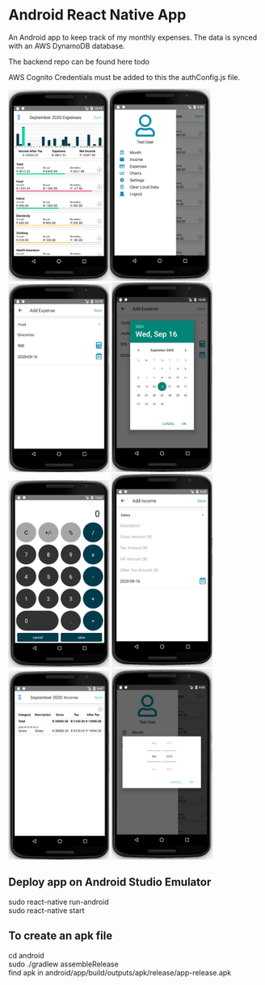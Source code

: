 

# Android React Native App
An Android app to keep track of my monthly expenses.  The data is synced with an AWS DynamoDB database.

The backend repo can be found here todo

AWS Cognito Credentials must be added to this the authConfig.js file.

<img src="app_images/expense_overview.png" width="200" height1="200"><img src="app_images/menu.png" width="200" height1="200">
<img src="app_images/expense_add.png" width="200" height1="200">
<img src="app_images/calendar.png" width="200" height1="200">
<img src="app_images/calculator.png" width="200" height1="200">
<img src="app_images/income_add.png" width="200" height1="200">
<img src="app_images/income_overview.png" width="200" height1="200">
<img src="app_images/select_month.png" width="200" height1="200">


## Deploy app on Android Studio Emulator
sudo react-native run-android  
sudo react-native start

## To create an apk file
cd android  
sudo ./gradlew assembleRelease  
find apk in android/app/build/outputs/apk/release/app-release.apk
